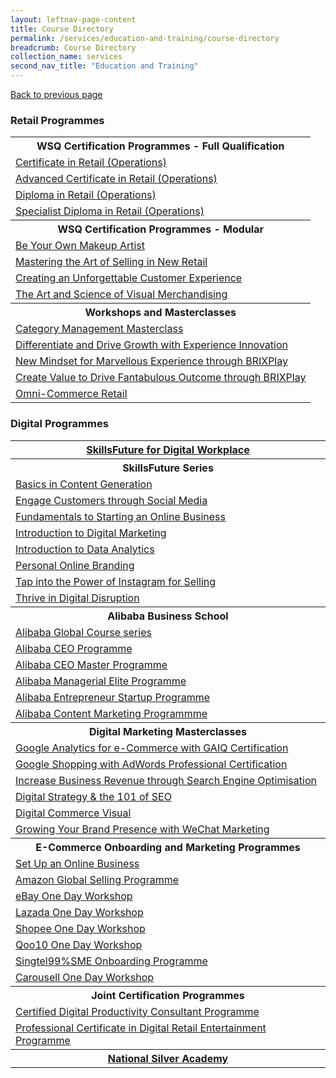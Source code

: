 ```yaml
---
layout: leftnav-page-content
title: Course Directory
permalink: /services/education-and-training/course-directory
breadcrumb: Course Directory
collection_name: services
second_nav_title: "Education and Training"
---
```

<a href="#" onclick="history.go(-1)">Back to previous page</a><br>

<h3>Retail Programmes</h3>

<table>
  <tr>
    <th>WSQ Certification Programmes - Full Qualification</th>
  </tr>
  <tr>
    <td><a href="/retail-programmes/wsq-certification-programmes/certificate-in-retail-operations">Certificate in Retail (Operations)</a></td>
  </tr>
  <tr>
    <td><a href="/retail-programmes/wsq-certification-programmes/advanced-certificate-in-retail-operations">Advanced Certificate in Retail (Operations)</a></td>
  </tr>
  <tr>
    <td><a href="/retail-programmes/wsq-certification-programmes/diploma-in-retail-operations">Diploma in Retail (Operations)</a></td>
  </tr>
  <tr>
    <td><a href="/retail-programmes/wsq-certification-programmes/specialist-diploma-in-retail-operations">Specialist Diploma in Retail (Operations)</a></td>
  </tr>
  <tr>
    <th>WSQ Certification Programmes - Modular</th>
  </tr>
  <tr>
    <td><a href="/retail-programmes/short-courses/be-your-own-makeup-artist">Be Your Own Makeup Artist</a></td>
  </tr>
  <tr>
    <td><a href="/retail-programmes/short-courses/mastering-the-art-of-selling-in-new-retail">Mastering the Art of Selling in New Retail</a></td>
  </tr>
  <tr>
    <td><a href="/retail-programmes/short-courses/creating-an-unforgettable-customer-experience">Creating an Unforgettable Customer Experience</a></td>
  </tr>
  <tr>
    <td><a href="/retail-programmes/short-courses/the-art-and-science-of-visual-merchandising">The Art and Science of Visual Merchandising</a></td>
  </tr>
  <tr>
    <th>Workshops and Masterclasses</th>
  </tr>
  <tr>
    <td><a href="/retail-programmes/short-courses/category-management">Category Management Masterclass</a></td>
  </tr>
  <tr>
    <td><a href="/retail-programmes/short-courses/differentiate-and-drive-growth-with-experience-innovation">Differentiate and Drive Growth with Experience Innovation</a></td>
  </tr>
  <tr>
    <td><a href="/retail-programmes/short-courses/new-mindset-for-marvellous-experience-through-brixplay">New Mindset for Marvellous Experience through BRIXPlay</a></td>
  </tr>
  <tr>
    <td><a href="/retail-programmes/short-courses/create-value-to-drive-fantabulous-outcome-through-brixplay">Create Value to Drive Fantabulous Outcome through BRIXPlay</a></td>
  </tr>
  <tr>
    <td><a href="/retail-programmes/short-courses/omni-commerce-retail">Omni-Commerce Retail</a></td>
  </tr>
</table> 

<h3>Digital Programmes</h3>

<table>
  <tr>
    <th><a href="/digital-programmes/skillsfuture-for-digital-workplace">SkillsFuture for Digital Workplace</a></th>
  </tr>
  <tr>
    <th>SkillsFuture Series</th>
  </tr>
  <tr>
    <td><a href="/digital-programmes/skillsfuture-series/basics-in-content-generation">Basics in Content Generation</a></td>
  </tr>
  <tr>
    <td><a href="/digital-programmes/skillsfuture-series/engage-customers-through-social-media">Engage Customers through Social Media</a></td>
  </tr>
  <tr>
    <td><a href="/digital-programmes/skillsfuture-series/fundamentals-to-starting-an-online-business">Fundamentals to Starting an Online Business</a></td>
  </tr>
  <tr>
    <td><a href="/digital-programmes/skillsfuture-series/introduction-to-digital-marketing">Introduction to Digital Marketing</a></td>
  </tr>
  <tr>
    <td><a href="/digital-programmes/skillsfuture-series/introduction-to-data-analytics">Introduction to Data Analytics</a></td>
  </tr>
  <tr>
    <td><a href="/digital-programmes/skillsfuture-series/personal-online-branding">Personal Online Branding</a></td>
  </tr>
  <tr>
    <td><a href="/digital-programmes/skillsfuture-series/tap-into-the-power-of-instagram-for-selling">Tap into the Power of Instagram for Selling</a></td>
  </tr>
  <tr>
    <td><a href="/digital-programmes/skillsfuture-series/thrive-in-digital-disruption">Thrive in Digital Disruption</a></td>
  </tr>
  <tr>
    <th>Alibaba Business School</th>
  </tr>
  <tr>
    <td><a href="/digital-programmes/alibaba-business-school/alibaba-global-course-series">Alibaba Global Course series</a></td>
  </tr>
  <tr>
    <td><a href="/digital-programmes/alibaba-business-school/alibaba-ceo-programme">Alibaba CEO Programme</a></td>
  </tr>
  <tr>
    <td><a href="/digital-programmes/alibaba-business-school/alibaba-ceo-master-programme">Alibaba CEO Master Programme</a></td>
  </tr>
  <tr>
    <td><a href="/digital-programmes/alibaba-business-school/alibaba-managerial-elite-programme">Alibaba Managerial Elite Programme</a></td>
  </tr>
  <tr>
    <td><a href="/digital-programmes/alibaba-business-school/alibaba-entrepreneur-startup-programme">Alibaba Entrepreneur Startup Programme</a></td>
  </tr>
  <tr>
    <td><a href="/digital-programmes/alibaba-business-school/alibaba-content-marketing-programme">Alibaba Content Marketing Programmme</a></td>
  </tr>
  <tr>
    <th>Digital Marketing Masterclasses</th>
  </tr>
  <tr>
    <td><a href="/digital-programmes/digital-marketing-masterclasses/google-analytics-for-e-commerce">Google Analytics for e-Commerce with GAIQ Certification</a></td>
  </tr>
  <tr>
    <td><a href="/digital-programmes/digital-marketing-masterclasses/google-shopping-with-adwords-professional-certification">Google Shopping with AdWords Professional Certification</a></td>
  </tr>
  <tr>
    <td><a href="/digital-programmes/digital-marketing-masterclasses/increase-business-revenue-through-seo">Increase Business Revenue through Search Engine Optimisation</a></td>
  </tr>
  <tr>
    <td><a href="/digital-programmes/digital-marketing-masterclasses/digital-strategy-and-the-101-of-seo">Digital Strategy & the 101 of SEO</a></td>
  </tr>
  <tr>
    <td><a href="/digital-programmes/digital-marketing-masterclasses/digital-commerce-visual">Digital Commerce Visual</a></td>
  </tr>
  <tr>
    <td><a href="/digital-programmes/digital-marketing-masterclasses/growing-your-brand-presence-with-wechat-marketing">Growing Your Brand Presence with WeChat Marketing</a></td>
  </tr>
  <tr>
    <th>E-Commerce Onboarding and Marketing Programmes</th>
  </tr>
  <tr>
    <td><a href="/digital-programmes/e-commerce-programmes/setup-an-online-business">Set Up an Online Business</a></td>
  </tr>
  <tr>
    <td><a href="/digital-programmes/e-commerce-programmes/amazon-global-selling-programme">Amazon Global Selling Programme</a></td>
  </tr>
  <tr>
    <td><a href="/digital-programmes/e-commerce-programmes/ebay-one-day-workshop">eBay One Day Workshop</a></td>
  </tr>
  <tr>
    <td><a href="/digital-programmes/e-commerce-programmes/lazada-one-day-workshop">Lazada One Day Workshop</a></td>
  </tr>
  <tr>
    <td><a href="/digital-programmes/e-commerce-programmes/shopee-one-day-workshop">Shopee One Day Workshop</a></td>
  </tr>
  <tr>
    <td><a href="/digital-programmes/e-commerce-programmes/qoo10-one-day-workshop">Qoo10 One Day Workshop</a></td>
  </tr>
  <tr>
    <td><a href="/digital-programmes/e-commerce-programmes/singtel-99-sme">Singtel99%SME Onboarding Programme</a></td>
  </tr>
  <tr>
    <td><a href="/digital-programmes/e-commerce-programmes/carousell-one-day-workshop">Carousell One Day Workshop</a></td>
  </tr>
  <tr>
    <th>Joint Certification Programmes</th>
  </tr>
  <tr>
    <td><a href="/digital-programmes/certified-digital-productivity-consultant">Certified Digital Productivity Consultant Programme</a></td>
  </tr>
  <tr>
    <td><a href="/digital-programmes/professional-certificate-in-digital-retail-entertainment">Professional Certificate in Digital Retail Entertainment Programme</a></td>
  </tr>
  <tr>
    <th><a href="/digital-programmes/national-silver-academy">National Silver Academy</a></th>
  </tr>
</table>  
